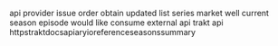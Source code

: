 api provider issue order obtain updated list series market well current season episode would like consume external api trakt api httpstraktdocsapiaryioreferenceseasonssummary